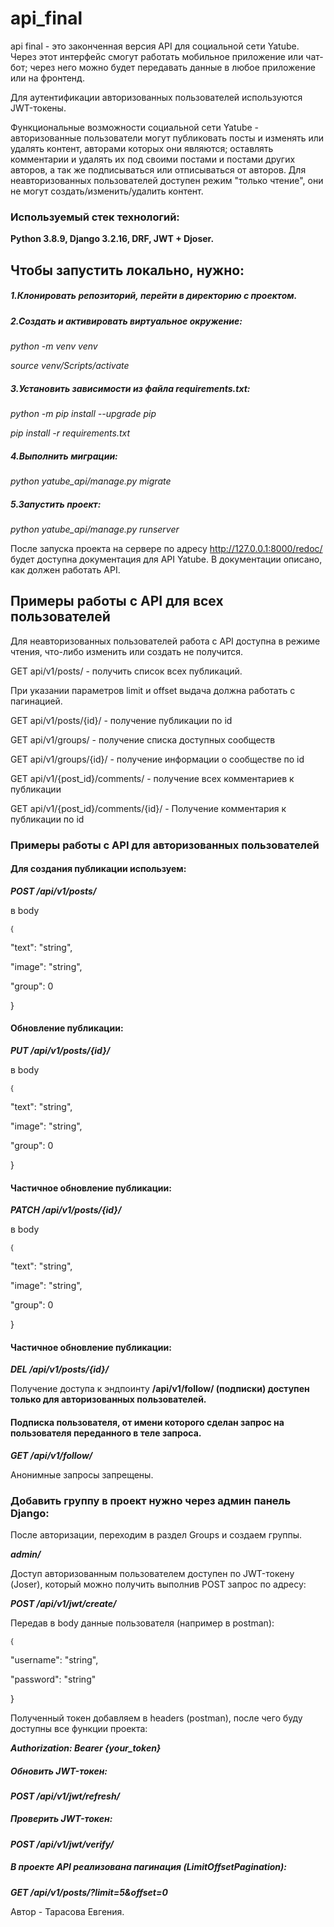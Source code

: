# api_final
api final - это законченная версия API для социальной сети Yatube. Через этот интерфейс смогут работать мобильное приложение или чат-бот; через него можно будет передавать данные в любое приложение или на фронтенд. 

Для аутентификации авторизованных пользователей используются JWT-токены.

Функциональные возможности социальной сети Yatube - авторизованные пользователи могут публиковать посты и изменять или удалять контент, авторами которых они являются; оставлять комментарии и удалять их под своими постами и постами других авторов, а так же подписываться или отписываться от авторов. 
Для неавторизованных пользователей доступен режим "только чтение", они не могут создать/изменить/удалить контент.

### Используемый стек технологий: ###
**Python 3.8.9,
Django 3.2.16,
DRF,
JWT + Djoser.**

## Чтобы запустить локально, нужно: ##

##### 1.Клонировать репозиторий, перейти в директорию с проектом. #####

##### 2.Создать и активировать виртуальное окружение: #####
*python -m venv venv* 

*source venv/Scripts/activate*

##### 3.Установить зависимости из файла requirements.txt: #####
*python -m pip install --upgrade pip* 

*pip install -r requirements.txt*

##### 4.Выполнить миграции: #####
*python yatube_api/manage.py migrate*

##### 5.Запустить проект: #####
*python yatube_api/manage.py runserver*

После запуска проекта на сервере по адресу  http://127.0.0.1:8000/redoc/ будет доступна документация для API Yatube. 
В документации описано, как должен работать API. 

## Примеры работы с API для всех пользователей ##

Для неавторизованных пользователей работа с API доступна в режиме чтения, что-либо изменить или создать не получится.

GET api/v1/posts/ - получить список всех публикаций.

При указании параметров limit и offset выдача должна работать с пагинацией.

GET api/v1/posts/{id}/ - получение публикации по id

GET api/v1/groups/ - получение списка доступных сообществ

GET api/v1/groups/{id}/ - получение информации о сообществе по id

GET api/v1/{post_id}/comments/ - получение всех комментариев к публикации

GET api/v1/{post_id}/comments/{id}/ - Получение комментария к публикации по id

### Примеры работы с API для авторизованных пользователей ###

#### Для создания публикации используем: ####

***POST /api/v1/posts/***

в body

<sup> {
  
"text": "string",
  
"image": "string",
  
"group": 0
  
}
</sup> 

#### Обновление публикации: ####

***PUT /api/v1/posts/{id}/***

в body

<sup> {
  
"text": "string",
  
"image": "string",
  
"group": 0
  
}
</sup> 

#### Частичное обновление публикации: ####

***PATCH /api/v1/posts/{id}/***

в body

<sup> {
  
"text": "string",
  
"image": "string",
  
"group": 0
  
}
</sup> 

#### Частичное обновление публикации: ####

***DEL /api/v1/posts/{id}/***

Получение доступа к эндпоинту **/api/v1/follow/ (подписки) доступен только для авторизованных пользователей.**

#### Подписка пользователя, от имени которого сделан запрос на пользователя переданного в теле запроса. ####

***GET /api/v1/follow/***

Анонимные запросы запрещены.

### Добавить группу в проект нужно через админ панель Django: ###

После авторизации, переходим в раздел Groups и создаем группы.

***admin/***

Доступ авторизованным пользователем доступен по JWT-токену (Joser), который можно получить выполнив POST запрос по адресу:

***POST /api/v1/jwt/create/***

Передав в body данные пользователя (например в postman):

<sup> {
  
"username": "string",
  
"password": "string"
  
}
</sup> 

Полученный токен добавляем в headers (postman), после чего буду доступны все функции проекта:

***Authorization: Bearer {your_token}***

##### Обновить JWT-токен: #####

***POST /api/v1/jwt/refresh/***

##### Проверить JWT-токен: #####

***POST /api/v1/jwt/verify/***

##### В проекте API реализована пагинация (LimitOffsetPagination): #####

***GET /api/v1/posts/?limit=5&offset=0***

Автор - Тарасова Евгения.
